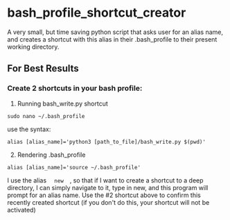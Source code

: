 # bash_profile_shortcut_creator
A very small, but time saving python script that asks user for an alias name, and creates a shortcut with this alias in their .bash_profile to their present working directory.


## For Best Results 

### Create 2 shortcuts in your bash profile:
1. Running bash_write.py shortcut
```
sudo nano ~/.bash_profile
```
use the syntax:

```
alias [alias_name]='python3 [path_to_file]/bash_write.py $(pwd)'
```

2. Rendering .bash_profile

```
alias [alias_name]='source ~/.bash_profile'
```

I use the alias `   new   `, so that if I want to create a shortcut to a deep directory, I can simply navigate to it,
type in new, and this program will prompt for an alias name. Use the #2 shortcut above to confirm this recently created shortcut (if you don't do this, your shortcut will not be activated)
